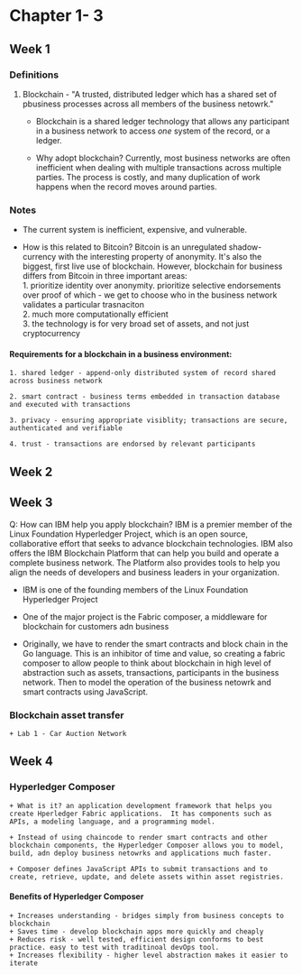 # Chapter 1- 3  

## Week 1  

### Definitions
1. Blockchain -  "A trusted, distributed ledger which has a shared set of pbusiness processes across all members of the business netowrk."  

	+ Blockchain is a shared ledger technology that allows any participant in a business network to access *one* system of the record, or a ledger.  

	+ Why adopt blockchain? Currently, most business networks are often inefficient when dealing with multiple transactions across multiple parties.  The process is costly, and many duplication of work happens when the record moves around parties.  

### Notes  

+ The current system is inefficient, expensive, and vulnerable.  

+ How is this related to Bitcoin?   Bitcoin is an unregulated shadow-currency with the interesting property of anonymity.  It's also the biggest, first live use of blockchain.  However, blockchain for business differs from Bitcoin in three important areas:  
		1. prioritize identity over anonymity.  prioritize selective endorsements over proof of which - we get to choose who in the business network validates a particular trasnaciton  
		2. much more computationally efficient  
		3. the technology is for very broad set of assets, and not just cryptocurrency  

#### Requirements for a blockchain in a business environment:    

	1. shared ledger - append-only distributed system of record shared across business network      

	2. smart contract - business terms embedded in transaction database and executed with transactions    

	3. privacy - ensuring appropriate visiblity; transactions are secure, authenticated and verifiable     

	4. trust - transactions are endorsed by relevant participants  

## Week 2  

## Week 3 

Q: How can IBM help you apply blockchain? IBM is a premier member of the Linux Foundation Hyperledger Project, which is an open source, collaborative effort that seeks to advance blockchain technologies. IBM also offers the IBM Blockchain Platform that can help you build and operate a complete business network. The Platform also provides tools to help you align the needs of developers and business leaders in your organization.  

+ IBM is one of the founding members of the Linux Foundation Hyperledger Project  

+ One of the major project is the Fabric composer, a middleware for blockchain for customers adn business  

+ Originally, we have to render the smart contracts and block chain in the Go language.  This is an inhibitor of time and value, so creating a fabric composer to allow people to think about blockchain in high level of abstraction such as assets, transactions, participants in the business network.  Then to model the operation of the business netowrk and smart contracts using JavaScript.  


### Blockchain asset transfer  
	+ Lab 1 - Car Auction Network  

## Week 4

### Hyperledger Composer   

	+ What is it? an application development framework that helps you create Hperledger Fabric applications.  It has components such as APIs, a modeling language, and a programming model.  

	+ Instead of using chaincode to render smart contracts and other blockchain components, the Hyperledger Composer allows you to model, build, adn deploy business netowrks and applications much faster.  

	+ Composer defines JavaScript APIs to submit transactions and to create, retrieve, update, and delete assets within asset registries.  


#### Benefits of Hyperledger Composer  

	+ Increases understanding - bridges simply from business concepts to blockchain  
	+ Saves time - develop blockchain apps more quickly and cheaply  
	+ Reduces risk - well tested, efficient design conforms to best practice. easy to test with traditinoal devOps tool.   
	+ Increases flexibility - higher level abstraction makes it easier to iterate  



  














	
